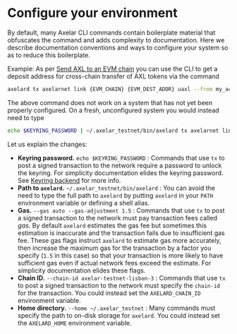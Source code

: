 # Configure your environment

By default, many Axelar CLI commands contain boilerplate material that obfuscates the command and adds complexity to documentation. Here we describe documentation conventions and ways to configure your system so as to reduce this boilerplate.

Example: As per [Send AXL to an EVM chain](../learn/cli/axl-to-evm) you can use the CLI to get a deposit address for cross-chain transfer of AXL tokens via the command

```bash
axelard tx axelarnet link {EVM_CHAIN} {EVM_DEST_ADDR} uaxl --from my_account
```

The above command does not work on a system that has not yet been properly configured. On a fresh, unconfigured system you would instead need to type

```bash
echo $KEYRING_PASSWORD | ~/.axelar_testnet/bin/axelard tx axelarnet link {EVM_CHAIN} {EVM_DEST_ADDR} uaxl --from validator --gas auto --gas-adjustment 1.5 --chain-id axelar-testnet-lisbon-3 --home ~/.axelar_testnet
```

Let us explain the changes:

- **Keyring password.** `echo $KEYRING_PASSWORD` : Commands that use `tx` to post a signed transaction to the network require a password to unlock the keyring. For simplicity documentation elides the keyring password. See [Keyring backend](keyring) for more info.
- **Path to `axelard`.** `~/.axelar_testnet/bin/axelard` : You can avoid the need to type the full path to `axelard` by putting `axelard` in your `PATH` environment variable or defining a shell alias.
- **Gas.** `--gas auto --gas-adjustment 1.5` : Commands that use `tx` to post a signed transaction to the network must pay transaction fees called _gas_. By default `axelard` estimates the gas fee but sometimes this estimation is inaccurate and the transaction fails due to insufficient gas fee. These gas flags instruct `axelard` to estimate gas more accurately, then increase the maximum gas for the transaction by a factor you specify (`1.5` in this case) so that your transaction is more likely to have sufficient gas even if actual network fees exceed the estimate. For simplicity documentation elides these flags.
- **Chain ID.** `--chain-id axelar-testnet-lisbon-3` : Commands that use `tx` to post a signed transaction to the network must specify the `chain-id` for the transaction. You could instead set the `AXELARD_CHAIN_ID` environment variable.
- **Home directory.** `--home ~/.axelar_testnet` : Many commands must specify the path to on-disk storage for `axelard`. You could instead set the `AXELARD_HOME` environment variable.
